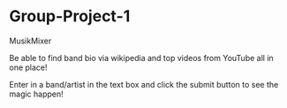 # Group-Project-1

MusikMixer

Be able to find band bio via wikipedia and top videos from YouTube all in one place!

Enter in a band/artist in the text box and click the submit button to see the magic happen!
